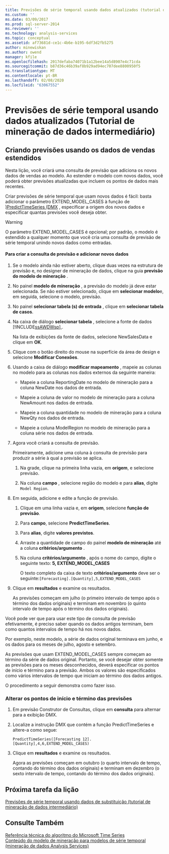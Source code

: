 ```yaml
---
title: Previsões de série temporal usando dados atualizados (tutorial de mineração de dados intermediário) | Microsoft Docs
ms.custom: ''
ms.date: 03/09/2017
ms.prod: sql-server-2014
ms.reviewer: ''
ms.technology: analysis-services
ms.topic: conceptual
ms.assetid: af73681d-ce1c-4b6e-b195-6df3d2fb5275
author: minewiskan
ms.author: owend
manager: kfile
ms.openlocfilehash: 2017defaba74071b1a12bee14a5d8907e4c71cda
ms.sourcegitcommit: b87d36c46b39af8b929ad94ec707dee8800950f5
ms.translationtype: MT
ms.contentlocale: pt-BR
ms.lasthandoff: 02/08/2020
ms.locfileid: "63067552"
---
```

# <a name="time-series-predictions-using-updated-data-intermediate-data-mining-tutorial"></a>Previsões de série temporal usando dados atualizados (Tutorial de mineração de dados intermediário)
    
## <a name="creating-predictions-using-the-extended-sales-data"></a>Criando previsões usando os dados de vendas estendidos  
 Nesta lição, você criará uma consulta de previsão que adiciona os novos dados de vendas ao modelo. Ao estender o modelo com novos dados, você poderá obter previsões atualizadas que incluem os pontos de dados mais recentes.  
  
 Criar previsões de série temporal que usam novos dados é fácil: basta adicionar o parâmetro EXTEND_MODEL_CASES à função de [&#41;PredictTimeSeries &#40;DMX](/sql/dmx/predicttimeseries-dmx) , especificar a origem dos novos dados e especificar quantas previsões você deseja obter.  
  
> [!WARNING]  
>  O parâmetro EXTEND_MODEL_CASES é opcional; por padrão, o modelo é estendido a qualquer momento que você cria uma consulta de previsão de série temporal unindo novos dados como entradas.  
  
#### <a name="to-build-the-prediction-query-and-add-new-data"></a>Para criar a consulta de previsão e adicionar novos dados  
  
1.  Se o modelo ainda não estiver aberto, clique duas vezes na estrutura de previsão e, no designer de mineração de dados, clique na guia **previsão do modelo de mineração** .  
  
2.  No painel **modelo de mineração** , a previsão do modelo já deve estar selecionada. Se não estiver selecionado, clique em **selecionar modelo**e, em seguida, selecione o modelo, previsão.  
  
3.  No painel **selecionar tabela (s) de entrada** , clique em **selecionar tabela de casos**.  
  
4.  Na caixa de diálogo **selecionar tabela** , selecione a fonte de dados [!INCLUDE[ssAWDWsp](../includes/ssawdwsp-md.md)],.  
  
     Na lista de exibições da fonte de dados, selecione NewSalesData e clique em **OK**.  
  
5.  Clique com o botão direito do mouse na superfície da área de design e selecione **Modificar Conexões**.  
  
6.  Usando a caixa de diálogo **modificar mapeamento** , mapeie as colunas no modelo para as colunas nos dados externos da seguinte maneira:  
  
    -   Mapeie a coluna ReportingDate no modelo de mineração para a coluna NewDate nos dados de entrada.  
  
    -   Mapeie a coluna de valor no modelo de mineração para a coluna NewAmount nos dados de entrada.  
  
    -   Mapeie a coluna quantidade no modelo de mineração para a coluna NewQty nos dados de entrada.  
  
    -   Mapeie a coluna ModelRegion no modelo de mineração para a coluna série nos dados de entrada.  
  
7.  Agora você criará a consulta de previsão.  
  
     Primeiramente, adicione uma coluna à consulta de previsão para produzir a série à qual a previsão se aplica.  
  
    1.  Na grade, clique na primeira linha vazia, em **origem**, e selecione previsão.  
  
    2.  Na coluna **campo** , selecione região do modelo e para **alias**, digite `Model Region`.  
  
8.  Em seguida, adicione e edite a função de previsão.  
  
    1.  Clique em uma linha vazia e, em **origem**, selecione **função de previsão**.  
  
    2.  Para **campo**, selecione **PredictTimeSeries**.  
  
    3.  Para **alias**, digite **valores previstos**.  
  
    4.  Arraste a quantidade de campo do painel **modelo de mineração** até a coluna **critérios/argumento** .  
  
    5.  Na coluna **critérios/argumento** , após o nome do campo, digite o seguinte texto: **5, EXTEND_MODEL_CASES**  
  
         O texto completo da caixa de texto **critérios/argumento** deve ser o seguinte:`[Forecasting].[Quantity],5,EXTEND_MODEL_CASES`  
  
9. Clique em **resultados** e examine os resultados.  
  
     As previsões começam em julho (o primeiro intervalo de tempo após o término dos dados originais) e terminam em novembro (o quinto intervalo de tempo após o término dos dados originais).  
  
 Você pode ver que para usar este tipo de consulta de previsão efetivamente, é preciso saber quando os dados antigos terminam, bem como quantos intervalos de tempo há nos novos dados.  
  
 Por exemplo, neste modelo, a série de dados original terminava em junho, e os dados para os meses de julho, agosto e setembro.  
  
 As previsões que usam EXTEND_MODEL_CASES sempre começam ao término da série de dados original. Portanto, se você desejar obter somente as previsões para os meses desconhecidos, deverá especificar os pontos de início e término para a previsão. Ambos os valores são especificados como vários intervalos de tempo que iniciam ao término dos dados antigos.  
  
 O procedimento a seguir demonstra como fazer isso.  
  
### <a name="change-the-start-and-end-points-of-the-predictions"></a>Alterar os pontos de início e término das previsões  
  
1.  Em previsão Construtor de Consultas, clique em **consulta** para alternar para a exibição DMX.  
  
2.  Localize a instrução DMX que contém a função PredictTimeSeries e altere-a como segue:  
  
     `PredictTimeSeries([Forecasting 12].[Quantity],4,6,EXTEND_MODEL_CASES)`  
  
3.  Clique em **resultados** e examine os resultados.  
  
     Agora as previsões começam em outubro (o quarto intervalo de tempo, contando do término dos dados originais) e terminam em dezembro (o sexto intervalo de tempo, contando do término dos dados originais).  
  
## <a name="next-task-in-lesson"></a>Próxima tarefa da lição  
 [Previsões de série temporal usando dados de substituição &#40;tutorial de mineração de dados intermediário&#41;](../../2014/tutorials/time-series-predictions-replacement-data-intermediate-data-mining.md)  
  
## <a name="see-also"></a>Consulte Também  
 [Referência técnica do algoritmo do Microsoft Time Series](../../2014/analysis-services/data-mining/microsoft-time-series-algorithm-technical-reference.md)   
 [Conteúdo do modelo de mineração para modelos de série temporal &#40;mineração de dados Analysis Services&#41;](../../2014/analysis-services/data-mining/mining-model-content-for-time-series-models-analysis-services-data-mining.md)  
  
  
